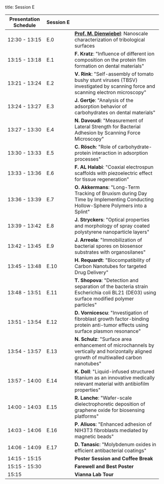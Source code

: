 title: Session E

|Presentation Schedule|**Session&nbsp;E**||
|---|---|---|
|12:30 - 13:15| E.0 |[**Prof. M. Dienwiebel**](programm/TutorialE.html): Nanoscale characterization of tribological surfaces|
|13:15 - 13:18 | E.1 |**F. Kratz**: "Influence of different ion composition on the protein film formation on dental materials"|
|13:21 - 13:24 | E.2 |**V. Rink**: "Self-assembly of tomato bushy stunt viruses (TBSV) investigated by scanning force and scanning electron microscopy"|
|13:24 - 13:27 | E.3 |**J. Gertje**: "Analysis of the adsorption behavior of carbohydrates on dental materials"|
|13:27 - 13:30 | E.4 |**N. Davoudi**: "Measurement of Lateral Strength for Bacterial Adhesion by Scanning Force Microscopy"|
|13:30 - 13:33 | E.5 |**C. Rösch**: "Role of carbohydrate-protein interaction in adsorption processes"|
|13:33 - 13:36 | E.6 |**F. AL Halabi**: "Coaxial electrospun scaffolds with piezoelectric effect for tissue regeneration"|
|13:36 - 13:39 | E.7 |**O. Akkermans**: "Long-Term Tracking of Bruxism during Day Time by Implementing Conducting Hollow-Sphere Polymers into a Splint"|
|13:39 - 13:42 | E.8 |**J. Stryckers**: "Optical properties and morphology of spray coated polystyrene nanoparticle layers"|
|13:42 - 13:45 | E.9 |**J. Arreola**: "Immobilization of bacterial spores on biosensor substrates with organosilanes"|
|13:45 - 13:48 | E.10 |**H. Requardt**: "Biocompatibility of Carbon Nanotubes for targeted Drug Delivery"|
|13:48 - 13:51 | E.11 |**T. Shopova**: "Detection and separation of the bacteria strain Escherichia coli BL21 (DE03) using surface modified polymer particles"|
|13:51 - 13:54 | E.12 |**D. Vornicescu**: "Investigation of fibroblast growth factor-binding protein anti-tumor effects using surface plasmon resonance"|
|13:54 - 13:57 | E.13 |**N. Schulz**: "Surface area enhancement of microchannels by vertically and horizontally aligned growth of multiwalled carbon nanotubes"|
|13:57 - 14:00 | E.14 |**K. Doll**: "Liquid-infused structured titanium as an innovative medically relevant material with antibiofilm properties"|
|14:00 - 14:03 | E.15 |**R. Lanche**: "Wafer-scale dielectrophoretic deposition of graphene oxide for biosensing platforms"|
|14:03 - 14:06 | E.16 |**P. Aliuos**: "Enhanced adhesion of NIH3T3 fibroblasts mediated by magnetic beads"|
|14:06 - 14:09 | E.17 |**D. Tanasic**: "Molybdenum oxides in efficient antibacterial coatings"|
|14:15 - 15:15 |      |**Poster Session and Coffee Break**|
|15:15 - 15:30 |      |**Farewell and Best Poster**|
|15:15         |      |**Vianna Lab Tour**|
